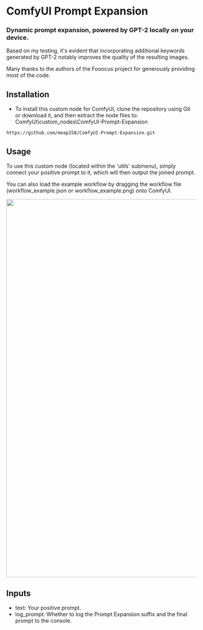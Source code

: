 # ComfyUI Prompt Expansion
### Dynamic prompt expansion, powered by GPT-2 locally on your device.
Based on my testing, it's evident that incorporating additional keywords generated by GPT-2 notably improves the quality of the resulting images.

Many thanks to the authors of the Fooocus project for generously providing most of the code.

## Installation
- To install this custom node for ComfyUI, clone the repository using Git or download it, and then extract the node files to: ComfyUI\custom_nodes\ComfyUI-Prompt-Expansion
```
https://github.com/meap158/ComfyUI-Prompt-Expansion.git
```

## Usage
To use this custom node (located within the 'utils' submenu), simply connect your positive prompt to it, which will then output the joined prompt.

You can also load the example workflow by dragging the workflow file (workflow_example.json or workflow_example.png) onto ComfyUI.

<p float="left">
  <img src="https://github-production-user-asset-6210df.s3.amazonaws.com/14327094/268447933-d5d60985-3ddf-43a9-b8f0-42b65118a409.png" width="1000" />
</p>

## Inputs

- text: Your positive prompt.
- log_prompt: Whether to log the Prompt Expansion suffix and the final prompt to the console.
